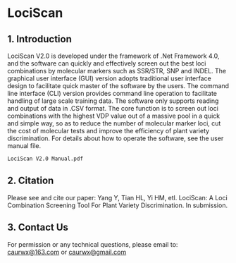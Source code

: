 # LociScan

## 1. Introduction
LociScan V2.0 is developed under the framework of .Net Framework 4.0, and the software can quickly and effectively screen out the best loci combinations by molecular markers such as SSR/STR, SNP and INDEL. The graphical user interface (GUI) version adopts traditional user interface design to facilitate quick master of the software by the users. The command line interface (CLI) version provides command line operation to facilitate handling of large scale training data. The software only supports reading and output of data in .CSV format. The core function is to screen out loci combinations with the highest VDP value out of a massive pool in a quick and simple way, so as to reduce the number of molecular marker loci, cut the cost of molecular tests and improve the efficiency of plant variety discrimination.
For details about how to operate the software, see the user manual file.

```diff
LociScan V2.0 Manual.pdf
```

## 2. Citation
Please see and cite our paper: Yang Y, Tian HL, Yi HM, etl. LociScan: A Loci Combination Screening Tool For Plant Variety Discrimination. In submission.

## 3. Contact Us
For permission or any technical questions, please email to:
caurwx@163.com or caurwx@gmail.com
